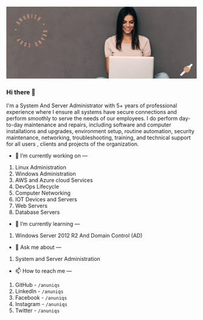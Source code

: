 ![Header Ground](https://github.com/anuniqs/anuniqs/blob/master/Header_Ground.jpg?raw=true)

### Hi there 👋

I'm a System And Server Administrator with 5+ years of professional experience where I ensure all systems have secure connections and perform smoothly to serve the needs of our employees. I do perform day-to-day maintenance and repairs, including software and computer installations and upgrades, environment setup, routine automation, security maintenance, networking,  troubleshooting, training, and technical support for all users , clients and projects of the organization.  

- 🔭 I’m currently working on —   
1. Linux Administration  
2. Windows Administration  
3. AWS and Azure cloud Services  
4. DevOps Lifecycle  
5. Computer Networking  
6. IOT Devices and Servers  
7. Web Servers  
8. Database Servers  
  
    
- 🌱 I’m currently learning —  
1. Windows Server 2012 R2 And Domain Control (AD)    
  
  
- 💬 Ask me about —  
1. System and Server Administration  
  
  
- 📫 How to reach me  —  
1. GitHub - `/anuniqs`  
2. LinkedIn - `/anuniqs`  
3. Facebook - `/anuniqs`  
4. Instagram - `/anuniqs`  
5. Twitter - `/anuniqs`  

<!--
- 🔭 I’m currently working on ...
- 🌱 I’m currently learning ...
- 👯 I’m looking to collaborate on ...
- 🤔 I’m looking for help with ...
- 💬 Ask me about ...
- 📫 How to reach me: ...
- 😄 Pronouns: ...
- ⚡ Fun fact: ...
-->
